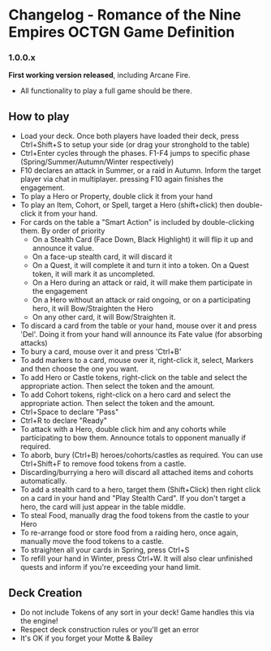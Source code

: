Changelog - Romance of the Nine Empires OCTGN Game Definition
===============================================

### 1.0.0.x

   **First working version released**, including Arcane Fire.
   * All functionality to play a full game should be there.

How to play
-----------
   
   * Load your deck. Once both players have loaded their deck, press Ctrl+Shift+S to setup your side (or drag your stronghold to the table)
   * Ctrl+Enter cycles through the phases. F1-F4 jumps to specific phase (Spring/Summer/Autumn/Winter respectively)
   * F10 declares an attack in Summer, or a raid in Autumn. Inform the target player via chat in multiplayer. pressing F10 again finishes the engagement.
   * To play a Hero or Property, double click it from your hand
   * To play an Item, Cohort, or Spell, target a Hero (shift+click) then double-click it from your hand.
   * For cards on the table a "Smart Action" is included by  double-clicking them. By order of priority 
     * On a Stealth Card (Face Down, Black Highlight) it will flip it up and announce it value.
     * On a face-up stealth card, it will discard it
     * On a Quest, it will complete it and turn it into a token. On a Quest token, it will mark it as uncompleted.
     * On a Hero during an attack or raid, it will make them participate in the engagement
     * On a Hero without an attack or raid ongoing, or on a participating hero, it will Bow/Straighten the Hero
     * On any other card, it will Bow/Straighten it.
   * To discard a card from the table or your hand, mouse over it and press 'Del'. Doing it from your hand will announce its Fate value (for absorbing attacks)
   * To bury a card, mouse over it and press 'Ctrl+B'
   * To add markers to a card, mouse over it, right-click it, select, Markers and then choose the one you want. 
   * To add Hero or Castle tokens, right-click on the table and select the appropriate action. Then select the token  and the amount.
   * To add Cohort tokens, right-click on a hero card and select the appropriate action. Then select the token and the amount.
   * Ctrl+Space to declare "Pass"
   * Ctrl+R to declare "Ready"
   * To attack with a Hero, double click him and any cohorts while participating to bow them. Announce totals to opponent manually if required.
   * To aborb, bury (Ctrl+B) heroes/cohorts/castles as required. You can use Ctrl+Shift+F to remove food tokens from a castle.
   * Discarding/burrying a hero will discard all attached items and cohorts automatically.
   * To add a stealth card to a hero, target them (Shift+Click) then right click on a card in your hand and "Play Stealth Card". If you don't target a hero, the card will just appear in the table middle.
   * To steal Food, manually drag the food tokens from the castle to your Hero
   * To re-arrange food or store food from a raiding hero, once again, manually move the food tokens to a castle.
   * To straighten all your cards in Spring, press Ctrl+S
   * To refill your hand in Winter, press Ctrl+W. It will also clear unfinished quests and inform if you're exceeding your hand limit.
  
Deck Creation
-------------

   * Do not include Tokens of any sort in your deck! Game handles this via the engine!
   * Respect deck construction rules or you'll get an error
   * It's OK if you forget your Motte & Bailey
